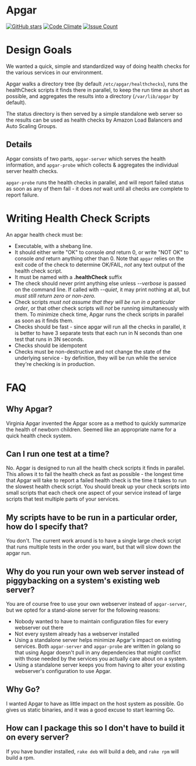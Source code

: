 # Apgar

[![GitHub stars](https://img.shields.io/github/stars/unixorn/apgar.svg)](https://github.com/unixorn/apgar/stargazers)
[![Code Climate](https://codeclimate.com/github/unixorn/apgar/badges/gpa.svg)](https://codeclimate.com/github/unixorn/apgar)
[![Issue Count](https://codeclimate.com/github/unixorn/apgar/badges/issue_count.svg)](https://codeclimate.com/github/unixorn/apgar)

# Design Goals

We wanted a quick, simple and standardized way of doing health checks for the various services in our environment.

Apgar walks a directory tree (by default `/etc/apgar/healthchecks`), runs the healthCheck scripts it finds there in parallel, to keep the run time as short as possible, and aggregates the results into a directory (`/var/lib/apgar` by default).

The status directory is then served by a simple standalone web server so the results can be used as health checks by Amazon Load Balancers and Auto Scaling Groups.

## Details

Apgar consists of two parts, `apgar-server` which serves the health information, and `apgar-probe` which collects & aggregates the individual server health checks.

`apgar-probe` runs the health checks in parallel, and will report failed status as soon as any of them fail - it does _not_ wait until all checks are complete to report failure.

# Writing Health Check Scripts

An apgar health check must be:

* Executable, with a shebang line.
* It should either write "OK" to console _and_ return 0, or write "NOT OK" to console _and_ return anything other than 0. Note that `apgar` relies on the exit code of the check to determine OK/FAIL, _not_ any text output of the health check script.
* It must be named with a **.healthCheck** suffix
* The check should never print anything else unless _--verbose_ is passed on the command line. If called with _--quiet_, it may print nothing at all, but _must still return zero or non-zero._
* Check scripts _must not assume that they will be run in a particular order_, or that other check scripts will *not* be running simultaneously with them. To minimize check time, Apgar runs the check scripts in parallel as soon as it finds them.
* Checks should be fast - since apgar will run all the checks in parallel, it is better to have 3 separate tests that each run in N seconds than one test that runs in 3N seconds.
* Checks should be idempotent
* Checks must be non-destructive and not change the state of the underlying service - by definition, they will be run while the service they're checking is in production.

# FAQ

## Why Apgar?

Virginia Apgar invented the Apgar score as a method to quickly summarize the health of newborn children. Seemed like an appropriate name for a quick health check system.

## Can I run one test at a time?

No. Apgar is designed to run all the health check scripts it finds in parallel. This allows it to fail the health check as fast as possible - the longest time that Apgar will take to report a failed health check is the time it takes to run the slowest health check script. You should break up your check scripts into small scripts that each check one aspect of your service instead of large scripts that test multiple parts of your services.

## My scripts have to be run in a particular order, how do I specify that?

You don't. The current work around is to have a single large check script that runs multiple tests in the order you want, but that will slow down the apgar run.

## Why do you run your own web server instead of piggybacking on a system's existing web server?

You are of course free to use your own webserver instead of `apgar-server`, but we opted for a stand-alone server for the following reasons:

* Nobody wanted to have to maintain configuration files for every webserver out there
* Not every system already has a webserver installed
* Using a standalone server helps minimize Apgar's impact on existing services. Both `apgar-server` and `apgar-probe` are written in golang so that using Apgar doesn't pull in any dependencies that might conflict with those needed by the services you actually care about on a system.
* Using a standalone server keeps you from having to alter your existing webserver's configuration to use Apgar.

## Why Go?

I wanted Apgar to have as little impact on the host system as possible. Go gives us static binaries, and it was a good excuse to start learning Go.

## How can I package this so I don't have to build it on every server?

If you have bundler installed, `rake deb` will build a deb, and `rake rpm` will build a rpm.
